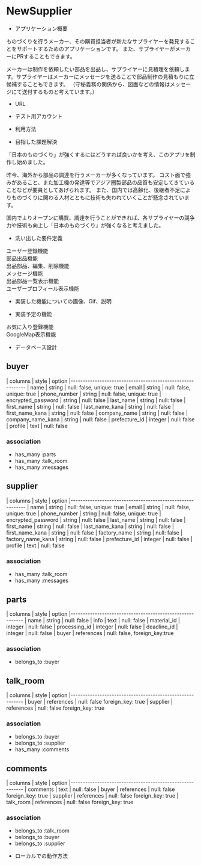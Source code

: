# NewSupplier

* アプリケーション概要

ものづくりを行うメーカー、その購買担当者が新たなサプライヤーを発見することをサポートするためのアプリケーションです。
また、サプライヤーがメーカーにPRすることもできます。

メーカーは制作を依頼したい部品を出品し、サプライヤーに見積理を依頼します。サプライヤーはメーカーにメッセージを送ることで部品制作の見積もりに立候補することもできます。
（守秘義務の関係から、図面などの情報はメッセージにて送付するものと考えています。）


* URL

* テスト用アカウント

* 利用方法

* 目指した課題解決

「日本のものづくり」が強くするにはどうすれば良いかを考え、このアプリを制作し始めました。

昨今、海外から部品の調達を行うメーカーが多くなっています。
コスト面で強みがあること、また加工機の発達等でアジア圏製部品の品質も安定してきていることなどが要員としてあげられます。
また、国内では高齢化、後継者不足によりものづくりに関わる人材とともに技術も失われていくことが懸念されています。

国内でよりオープンに購買、調達を行うことができれば、各サプライヤーの競争力や技術も向上し「日本のものづくり」が強くなると考えました。

* 洗い出した要件定義

ユーザー登録機能  
部品出品機能  
出品部品、編集、削除機能  
メッセージ機能  
出品部品一覧表示機能  
ユーザープロフィール表示機能  


* 実装した機能についての画像、Gif、説明

* 実装予定の機能

お気に入り登録機能  
GoogleMap表示機能

* データベース設計

## buyer

| columns            | style     | option
|-----------------------------------------------------------
| name               | string    | null: false, unique: true
| email              | string    | null: false, unique: true
| phone_number       | string    | null: false, unique: true
| encrypted_password | string    | null: false
| last_name          | string    | null: false
| first_name         | string    | null: false
| last_name_kana     | string    | null: false
| first_name_kana    | string    | null: false
| company_name       | string    | null: false
| company_name_kana  | string    | null: false
| prefecture_id      | integer   | null: false
| profile            | text      | null: false

### association
- has_many :parts
- has_many :talk_room
- has_many :messages

## supplier

| columns              | style     | option
|-----------------------------------------------------------
| name                 | string    | null: false, unique: true
| email                | string    | null: false, unique: true
| phone_number         | string    | null: false, unique: true
| encrypted_password   | string    | null: false
| last_name            | string    | null: false
| first_name           | string    | null: false
| last_name_kana       | string    | null: false
| first_name_kana      | string    | null: false
| factory_name         | string    | null: false
| factory_name_kana    | string    | null: false
| prefecture_id        | integer   | null: false
| profile              | text      | null: false

### association
- has_many :talk_room
- has_many :messages

## parts

| columns              | style      | option
|----------------------------------------------------------
| name                 | string     | null: false
| info                 | text       | null: false
| material_id          | integer    | null: false
| processing_id           | integer    | null: false
| deadline_id          | integer    | null: false
| buyer             | references | null: false, foreign_key:true

### association
- belongs_to :buyer

## talk_room

| columns      | style      | option
|----------------------------------------------------------
| buyer        | references | null: false foreign_key: true
| supplier     | references | null: false foreign_key: true

### association
- belongs_to :buyer
- belongs_to :supplier
- has_many :comments

## comments

| columns      | style      | option
|----------------------------------------------------------
| comments     | text       | null: false
| buyer        | references | null: false foreign_key: true
| supplier     | references | null: false foreign_key: true
| talk_room    | references | null: false foreign_key: true

### association
- belongs_to :talk_room
- belongs_to :buyer
- belongs_to :supplier


* ローカルでの動作方法


